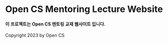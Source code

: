 # Open CS Mentoring Lecture Website
#### 이 프로젝트는 Open CS 멘토링 교재 웹사이트 입니다.

Copyright 2023 by Open CS